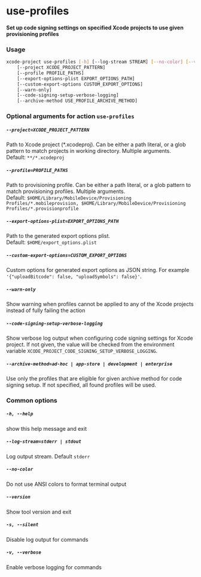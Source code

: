 
use-profiles
============


**Set up code signing settings on specified Xcode projects         to use given provisioning profiles**
### Usage
```bash
xcode-project use-profiles [-h] [--log-stream STREAM] [--no-color] [--version] [-s] [-v]
    [--project XCODE_PROJECT_PATTERN]
    [--profile PROFILE_PATHS]
    [--export-options-plist EXPORT_OPTIONS_PATH]
    [--custom-export-options CUSTOM_EXPORT_OPTIONS]
    [--warn-only]
    [--code-signing-setup-verbose-logging]
    [--archive-method USE_PROFILE_ARCHIVE_METHOD]
```
### Optional arguments for action `use-profiles`

##### `--project=XCODE_PROJECT_PATTERN`


Path to Xcode project (\*.xcodeproj). Can be either a path literal, or a glob pattern to match projects in working directory. Multiple arguments. Default:&nbsp;`**/*.xcodeproj`
##### `--profile=PROFILE_PATHS`


Path to provisioning profile. Can be either a path literal, or a glob pattern to match provisioning profiles. Multiple arguments. Default:&nbsp;`$HOME/Library/MobileDevice/Provisioning Profiles/*.mobileprovision, $HOME/Library/MobileDevice/Provisioning Profiles/*.provisionprofile`
##### `--export-options-plist=EXPORT_OPTIONS_PATH`


Path to the generated export options plist. Default:&nbsp;`$HOME/export_options.plist`
##### `--custom-export-options=CUSTOM_EXPORT_OPTIONS`


Custom options for generated export options as JSON string. For example `'{"uploadBitcode": false, "uploadSymbols": false}'`.
##### `--warn-only`


Show warning when profiles cannot be applied to any of the Xcode projects instead of fully failing the action
##### `--code-signing-setup-verbose-logging`


Show verbose log output when configuring code signing settings for Xcode project. If not given, the value will be checked from the environment variable `XCODE_PROJECT_CODE_SIGNING_SETUP_VERBOSE_LOGGING`.
##### `--archive-method=ad-hoc | app-store | development | enterprise`


Use only the profiles that are eligible for given archive method for code signing setup. If not specified, all found profiles will be used.
### Common options

##### `-h, --help`


show this help message and exit
##### `--log-stream=stderr | stdout`


Log output stream. Default `stderr`
##### `--no-color`


Do not use ANSI colors to format terminal output
##### `--version`


Show tool version and exit
##### `-s, --silent`


Disable log output for commands
##### `-v, --verbose`


Enable verbose logging for commands
